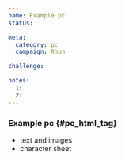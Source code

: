 ```yaml
---
name: Example pc
status:

meta:
  category: pc
  campaign: Rhun

challenge:

notes:
  1:
  2:
---
```

### Example pc {#pc_html_tag}

- text and images
- character sheet